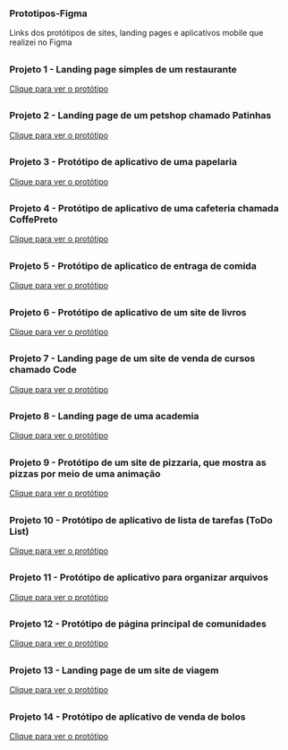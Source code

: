 ### Prototipos-Figma
Links dos protótipos de sites, landing pages e aplicativos mobile que realizei no Figma

##
### Projeto 1 - Landing page simples de um restaurante 
<a target="_blank" href="https://www.figma.com/proto/nElumnQCRKzuv9jv6XcJIZ/proj01-restaurante?type=design&node-id=2-2&scaling=min-zoom&page-id=0%3A1"> Clique para ver o protótipo  </a>
##
### Projeto 2 - Landing page de um petshop chamado Patinhas
<a target="_blank" href="https://www.figma.com/proto/Q41TXF3Mr4MdAFCumojYhc/projeto-1?type=design&node-id=1-2&scaling=min-zoom&page-id=0%3A1"> Clique para ver o protótipo  </a>
##
### Projeto 3 - Protótipo de aplicativo de uma papelaria
<a target="_blank" href="https://www.figma.com/proto/wxC3vdmaNyFNPDPMRKKSJJ/projeto-2?node-id=1-3&starting-point-node-id=1%3A3&scaling=scale-down"> Clique para ver o protótipo  </a>
##
### Projeto 4 - Protótipo de aplicativo de uma cafeteria chamada CoffePreto
<a target="_blank" href="https://www.figma.com/proto/sZ2FyWQ49ZFI06zMPYqTT8/Projeto-3?type=design&node-id=1-2&scaling=scale-down&page-id=0%3A1&starting-point-node-id=1%3A2"> Clique para ver o protótipo  </a>
##
### Projeto 5 - Protótipo de aplicatico de entraga de comida 
<a target="_blank" href="https://www.figma.com/proto/dHyzqWnc5h95g5mc3bA2hy/Projeto-4?type=design&node-id=10-292&scaling=scale-down&page-id=0%3A1&starting-point-node-id=5%3A2"> Clique para ver o protótipo  </a>
##
### Projeto 6 - Protótipo de aplicativo de um site de livros
<a target="_blank" href="https://www.figma.com/proto/PZAzSu6sPOsm6xBUouoG4h/Projeto-4.2?type=design&node-id=1-144&scaling=min-zoom&page-id=0%3A1&starting-point-node-id=1%3A204"> Clique para ver o protótipo  </a>
##
### Projeto 7 - Landing page de um site de venda de cursos chamado Code
<a target="_blank" href="https://www.figma.com/proto/Se61K8ilwJN8aL8fkFgtiG/Projeto-5?type=design&node-id=1-2&scaling=min-zoom&page-id=0%3A1"> Clique para ver o protótipo  </a>
##
### Projeto 8 - Landing page de uma academia 
<a target="_blank" href="https://www.figma.com/proto/uNrfULL8vJKz4Xv5ZTQMS5/Projeto-5.2?type=design&node-id=1-2&scaling=min-zoom&page-id=0%3A1"> Clique para ver o protótipo  </a>
##
### Projeto 9 - Protótipo de um site de pizzaria, que mostra as pizzas por meio de uma animação
<a target="_blank" href="https://www.figma.com/proto/cWwNkz7rkX3EohnOz1NpuP/projeto-6?type=design&node-id=9-172&scaling=scale-down&page-id=0%3A1&starting-point-node-id=1%3A2"> Clique para ver o protótipo  </a>
##
### Projeto 10 - Protótipo de aplicativo de lista de tarefas (ToDo List)
<a target="_blank" href="https://www.figma.com/proto/C1cVI4J5nlRsV1gPsTnUYe/projeto-7?type=design&node-id=1-2&scaling=scale-down&page-id=0%3A1&starting-point-node-id=1%3A2"> Clique para ver o protótipo  </a>
##
### Projeto 11 - Protótipo de aplicativo para organizar arquivos
<a target="_blank" href="https://www.figma.com/proto/xrrWQlQsRZvLGlsBtmDoZM/projeto-7.2?type=design&scaling=scale-down&page-id=0%3A1&starting-point-node-id=0%3A26&node-id=0-26"> Clique para ver o protótipo  </a>
## 
### Projeto 12 - Protótipo de página principal de comunidades 
<a target="_blank" href="https://www.figma.com/proto/LmYljSkyzHl1fHj3izrZtl/Projeto-final?type=design&node-id=1-2&scaling=min-zoom&page-id=0%3A1"> Clique para ver o protótipo  </a>
##
### Projeto 13 - Landing page de um site de viagem
<a target="_blank" href="https://www.figma.com/proto/aCpJUkEeCyJIJqc3MJCawY/projeto01.02?type=design&node-id=1-2&scaling=contain&page-id=0%3A1"> Clique para ver o protótipo  </a>
##
### Projeto 14 - Protótipo de aplicativo de venda de bolos
<a target="_blank" href="https://www.figma.com/proto/97RaO32x7tOkR2PY3rGNsc/projeto10?type=design&node-id=1-2&scaling=scale-down&page-id=0%3A1&starting-point-node-id=2%3A62"> Clique para ver o protótipo  </a>
